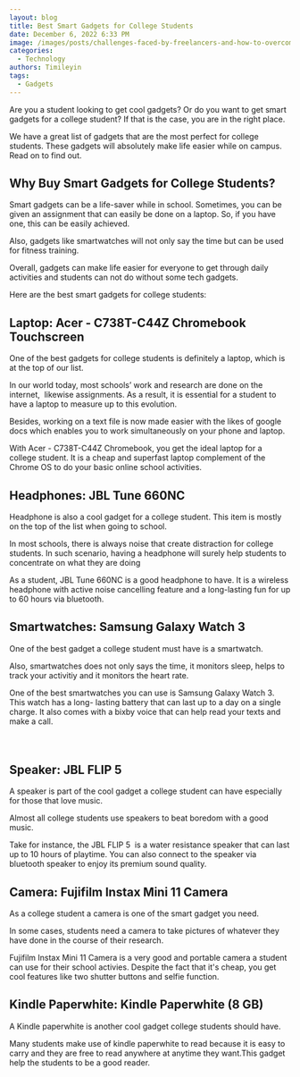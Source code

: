 ```yaml
---
layout: blog
title: Best Smart Gadgets for College Students
date: December 6, 2022 6:33 PM
image: /images/posts/challenges-faced-by-freelancers-and-how-to-overcome-them.jpg
categories:
  - Technology
authors: Timileyin
tags:
  - Gadgets
---
```


Are you a student looking to get cool gadgets? Or do you want to get smart gadgets for a college student? If that is the case, you are in the right place.



We have a great list of gadgets that are the most perfect for college students. These gadgets will absolutely make life easier while on campus. Read on to find out.



## Why Buy Smart Gadgets for College Students?



Smart gadgets can be a life-saver while in school. Sometimes, you can be given an assignment that can easily be done on a laptop. So, if you have one, this can be easily achieved.



Also, gadgets like smartwatches will not only say the time but can be used for fitness training. 



Overall, gadgets can make life easier for everyone to get through daily activities and students can not do without some tech gadgets. 



Here are the best smart gadgets for college students: 



## Laptop: Acer - C738T-C44Z Chromebook Touchscreen



One of the best gadgets for college students is definitely a laptop, which is at the top of our list.



In our world today, most schools’ work and research are done on the internet,  likewise assignments. As a result, it is essential for a student to have a laptop to measure up to this evolution. 



Besides, working on a text file is now made easier with the likes of google docs which enables you to work simultaneously on your phone and laptop.



With Acer - C738T-C44Z Chromebook, you get the ideal laptop for a college student. It is a cheap and superfast laptop complement of the Chrome OS to do your basic online school activities.  



## Headphones: JBL Tune 660NC 



Headphone is also a cool gadget for a college student. This item is mostly on the top of the list when going to school.



In most schools, there is always noise that create distraction for college students. In such scenario, having a headphone will surely help students to concentrate on what they are doing



As a student, JBL Tune 660NC is a good headphone to have. It is a wireless headphone with active noise cancelling feature and a long-lasting fun for up to 60 hours via bluetooth.



## Smartwatches: Samsung Galaxy Watch 3

One of the best gadget a college student must have is a smartwatch.



Also, smartwatches does not only says the time, it monitors sleep, helps to track your activitiy and it monitors the heart rate.



One of the best smartwatches you can use is Samsung Galaxy Watch 3. This watch has a long- lasting battery that can last up to a day on a single charge. It also comes with a bixby voice that can help read your texts and make a call.  



#####  

## Speaker: JBL FLIP 5

A speaker is part of the cool gadget a college student can have especially for those that love music.



Almost all college students use speakers to beat boredom with a good music.



Take for instance, the JBL FLIP 5  is a water resistance speaker that can last up to 10 hours of playtime. You can also connect to the speaker via bluetooth speaker to enjoy its premium sound quality.



## Camera: Fujifilm Instax Mini 11 Camera

As a college student a camera is one of the smart gadget you need.



In some cases, students need a camera to take pictures of whatever they have done in the course of their research. 



Fujifilm Instax Mini 11 Camera is a very good and portable camera a student can use for their school activies. Despite the fact that it's cheap, you get cool features like two shutter buttons and selfie function.



## Kindle Paperwhite: Kindle Paperwhite (8 GB)    



A Kindle paperwhite is another cool gadget college students should have.



Many students make use of kindle paperwhite to read because it is easy to carry and they are free to read anywhere at anytime they want.This gadget help the students to be a good reader.



 


